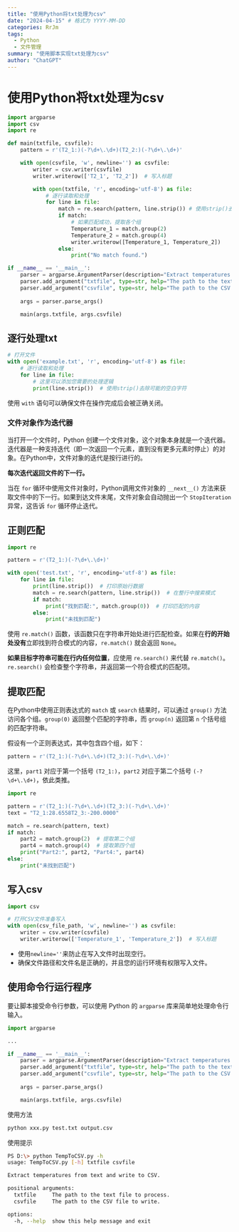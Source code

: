 ```yaml
---
title: "使用Python将txt处理为csv"
date: "2024-04-15" # 格式为 YYYY-MM-DD
categories: RrJm
tags:
  - Python
  - 文件管理
summary: "使用脚本实现txt处理为csv"
author: "ChatGPT"
---
```


# 使用Python将txt处理为csv
``` python
import argparse
import csv
import re

def main(txtfile, csvfile):
    pattern = r'(T2_1:)(-?\d+\.\d+)(T2_2:)(-?\d+\.\d+)'

    with open(csvfile, 'w', newline='') as csvfile:
        writer = csv.writer(csvfile)
        writer.writerow(['T2_1', 'T2_2'])  # 写入标题

        with open(txtfile, 'r', encoding='utf-8') as file:
            # 逐行读取和处理
            for line in file:
                match = re.search(pattern, line.strip()) # 使用strip()去除可能的空白字符
                if match:
                    # 如果匹配成功，提取各个组
                    Temperature_1 = match.group(2)
                    Temperature_2 = match.group(4)
                    writer.writerow([Temperature_1, Temperature_2])
                else:
                    print("No match found.")

if __name__ == '__main__':
    parser = argparse.ArgumentParser(description="Extract temperatures from text and write to CSV.")
    parser.add_argument("txtfile", type=str, help="The path to the text file to process.")
    parser.add_argument("csvfile", type=str, help="The path to the CSV file to write.")
    
    args = parser.parse_args()

    main(args.txtfile, args.csvfile)
```

## 逐行处理txt

```python
# 打开文件
with open('example.txt', 'r', encoding='utf-8') as file:
    # 逐行读取和处理
    for line in file:
        # 这里可以添加您需要的处理逻辑
        print(line.strip())  # 使用strip()去除可能的空白字符
```

使用 `with` 语句可以确保文件在操作完成后会被正确关闭。

### 文件对象作为迭代器

当打开一个文件时，Python 创建一个文件对象，这个对象本身就是一个迭代器。迭代器是一种支持迭代（即一次返回一个元素，直到没有更多元素时停止）的对象。在Python中，文件对象的迭代是按行进行的。

**每次迭代返回文件的下一行。**

当在 `for` 循环中使用文件对象时，Python调用文件对象的 `__next__()` 方法来获取文件中的下一行。如果到达文件末尾，文件对象会自动抛出一个 `StopIteration` 异常，这告诉 `for` 循环停止迭代。


## 正则匹配

```python
import re

pattern = r'(T2_1:)(-?\d+\.\d+)'

with open('test.txt', 'r', encoding='utf-8') as file:
    for line in file:
        print(line.strip())  # 打印原始行数据
        match = re.search(pattern, line.strip())  # 在整行中搜索模式
        if match:
            print("找到匹配:", match.group(0))  # 打印匹配的内容
        else:
            print("未找到匹配")
```

使用 `re.match()` 函数，该函数只在字符串开始处进行匹配检查。如果在**行的开始处没有**立即找到符合模式的内容，`re.match()` 就会返回 `None`。

**如果目标字符串可能在行内任何位置**，应使用 `re.search()` 来代替 `re.match()`。`re.search()` 会检查整个字符串，并返回第一个符合模式的匹配项。


## 提取匹配

在Python中使用正则表达式的 `match` 或 `search` 结果时，可以通过 `group()` 方法访问各个组。`group(0)` 返回整个匹配的字符串，而 `group(n)` 返回第 `n` 个括号组的匹配字符串。

假设有一个正则表达式，其中包含四个组，如下：

```python
pattern = r'(T2_1:)(-?\d+\.\d+)(T2_3:)(-?\d+\.\d+)'
```

这里，`part1` 对应于第一个括号 `(T2_1:)`，`part2` 对应于第二个括号 `(-?\d+\.\d+)`，依此类推。

```python
import re

pattern = r'(T2_1:)(-?\d+\.\d+)(T2_3:)(-?\d+\.\d+)'
text = "T2_1:28.6558T2_3:-200.0000"

match = re.search(pattern, text)
if match:
    part2 = match.group(2)  # 提取第二个组
    part4 = match.group(4)  # 提取第四个组
    print("Part2:", part2, "Part4:", part4)
else:
    print("未找到匹配")
```

## 写入csv
``` python
import csv

# 打开CSV文件准备写入
with open(csv_file_path, 'w', newline='') as csvfile:
    writer = csv.writer(csvfile)
    writer.writerow(['Temperature_1', 'Temperature_2'])  # 写入标题
```

- 使用`newline=''`来防止在写入文件时出现空行。
- 确保文件路径和文件名是正确的，并且您的运行环境有权限写入文件。


## 使用命令行运行程序

要让脚本接受命令行参数，可以使用 Python 的 `argparse` 库来简单地处理命令行输入。

```python
import argparse

...

if __name__ == '__main__':
    parser = argparse.ArgumentParser(description="Extract temperatures from text and write to CSV.")
    parser.add_argument("txtfile", type=str, help="The path to the text file to process.")
    parser.add_argument("csvfile", type=str, help="The path to the CSV file to write.")
    
    args = parser.parse_args()

    main(args.txtfile, args.csvfile)
```

使用方法
``` bash
python xxx.py test.txt output.csv
```

使用提示
```bash
PS D:\> python TempToCSV.py -h
usage: TempToCSV.py [-h] txtfile csvfile

Extract temperatures from text and write to CSV.

positional arguments:
  txtfile     The path to the text file to process.
  csvfile     The path to the CSV file to write.

options:
  -h, --help  show this help message and exit
```